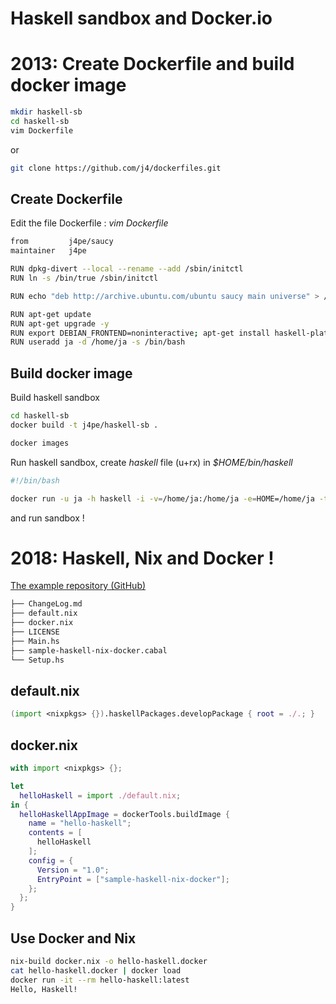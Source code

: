 # Haskell sandbox and Docker.io

# 2013: Create Dockerfile and build docker image

```bash
mkdir haskell-sb
cd haskell-sb
vim Dockerfile
```

or 

```bash
git clone https://github.com/j4/dockerfiles.git
```

## Create Dockerfile 

Edit the file Dockerfile : *vim Dockerfile*

```bash
from         j4pe/saucy
maintainer   j4pe

RUN dpkg-divert --local --rename --add /sbin/initctl
RUN ln -s /bin/true /sbin/initctl

RUN echo "deb http://archive.ubuntu.com/ubuntu saucy main universe" > /etc/apt/sources.list

RUN apt-get update
RUN apt-get upgrade -y 
RUN export DEBIAN_FRONTEND=noninteractive; apt-get install haskell-platform vim -y
RUN useradd ja -d /home/ja -s /bin/bash
```

## Build docker image

Build haskell sandbox

```bash
cd haskell-sb
docker build -t j4pe/haskell-sb .
```

```bash
docker images
```

Run haskell sandbox, create *haskell* file (u+rx) in *$HOME/bin/haskell*

```bash
#!/bin/bash

docker run -u ja -h haskell -i -v=/home/ja:/home/ja -e=HOME=/home/ja -t j4pe/haskell-platform bash
```

and run sandbox !

# 2018: Haskell, Nix and Docker !


[The example repository (GitHub)](https://github.com/apeyroux/sample-haskell-nix-docker)


```bash
├── ChangeLog.md
├── default.nix
├── docker.nix
├── LICENSE
├── Main.hs
├── sample-haskell-nix-docker.cabal
└── Setup.hs
```

## default.nix

```nix
(import <nixpkgs> {}).haskellPackages.developPackage { root = ./.; }
```

## docker.nix

```nix
with import <nixpkgs> {};

let
  helloHaskell = import ./default.nix;
in {
  helloHaskellAppImage = dockerTools.buildImage {
    name = "hello-haskell";
    contents = [
      helloHaskell
    ];
    config = {
      Version = "1.0";
      EntryPoint = ["sample-haskell-nix-docker"];
    };
  };
}
```

## Use Docker and Nix

```bash
nix-build docker.nix -o hello-haskell.docker
cat hello-haskell.docker | docker load
docker run -it --rm hello-haskell:latest
Hello, Haskell!
```